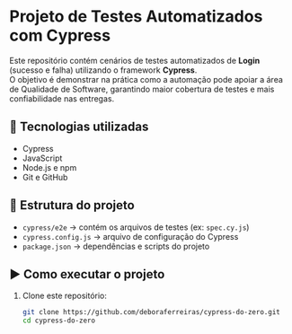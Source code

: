 # Projeto de Testes Automatizados com Cypress

Este repositório contém cenários de testes automatizados de **Login** (sucesso e falha) utilizando o framework **Cypress**.  
O objetivo é demonstrar na prática como a automação pode apoiar a área de Qualidade de Software, garantindo maior cobertura de testes e mais confiabilidade nas entregas.

## 🚀 Tecnologias utilizadas
- Cypress
- JavaScript
- Node.js e npm
- Git e GitHub

## 📂 Estrutura do projeto
- `cypress/e2e` → contém os arquivos de testes (ex: `spec.cy.js`)
- `cypress.config.js` → arquivo de configuração do Cypress
- `package.json` → dependências e scripts do projeto

## ▶️ Como executar o projeto

1. Clone este repositório:
   ```bash
   git clone https://github.com/deboraferreiras/cypress-do-zero.git
   cd cypress-do-zero
